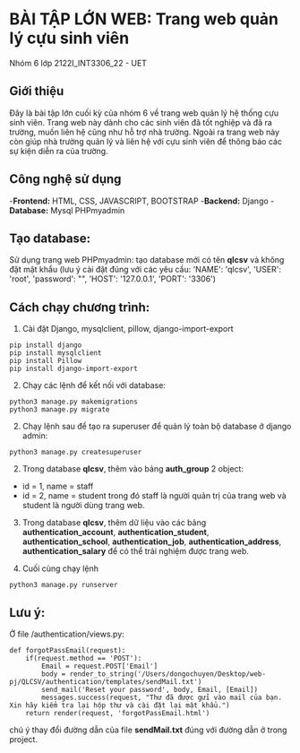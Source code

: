 # BÀI TẬP LỚN WEB: Trang web quản lý cựu sinh viên
Nhóm 6 lớp 2122I_INT3306_22 - UET

## Giới thiệu
Đây là bài tập lớn cuối kỳ của nhóm 6 về trang web quản lý hệ thống cựu sinh viên. Trang web này dành cho các sinh viên đã tốt nghiệp và đã ra trường, muốn liên hệ cũng như hỗ trợ nhà trường. Ngoài ra trang web này còn giúp nhà trường quản lý và liên hệ với cựu sinh viên để thông báo các sự kiện diễn ra của trường.

## Công nghệ sử dụng
-**Frontend:** HTML, CSS, JAVASCRIPT, BOOTSTRAP
-**Backend:** Django
-**Database:** Mysql PHPmyadmin

## Tạo database:
Sử dụng trang web PHPmyadmin: tạo database mới có tên **qlcsv** và không đặt mật khẩu (lưu ý cài đặt đúng với các yêu cầu: 'NAME': 'qlcsv', 'USER': 'root', 'password': "", 'HOST': '127.0.0.1', 'PORT': '3306')

## Cách chạy chương trình:

1. Cài đặt Django, mysqlclient, pillow, django-import-export
```
pip install django
pip install mysqlclient
pip install Pillow
pip install django-import-export
```

2. Chạy các lệnh để kết nối với database:
```
python3 manage.py makemigrations
python3 manage.py migrate
```

2. Chạy lệnh sau để tạo ra superuser để quản lý toàn bộ database ở django admin:
```
python3 manage.py createsuperuser
```

2. Trong database **qlcsv**, thêm vào bảng **auth_group** 2 object: 
* id = 1, name = staff  
* id = 2, name = student
trong đó staff là người quản trị của trang web và student là người dùng trang web.

3. Trong database **qlcsv**, thêm dữ liệu vào các bảng **authentication_account**, **authentication_student**, **authentication_school**, **authentication_job**, **authentication_address**, **authentication_salary** để có thể trải nghiệm được trang web.

4. Cuối cùng chạy lệnh 
```
python3 manage.py runserver
```

## Lưu ý:
Ở file /authentication/views.py:
```
def forgotPassEmail(request):
    if(request.method == 'POST'):
        Email = request.POST['Email']
        body = render_to_string('/Users/dongochuyen/Desktop/web-pj/QLCSV/authentication/templates/sendMail.txt')
        send_mail('Reset your password', body, Email, [Email])
        messages.success(request, "Thư đã được gửi vào mail của bạn. Xin hãy kiểm tra lại hộp thư và cài đặt lại mật khẩu.")
    return render(request, 'forgotPassEmail.html')
```
chú ý thay đổi đường dẫn của file **sendMail.txt** đúng với đường dẫn ở trong project.



